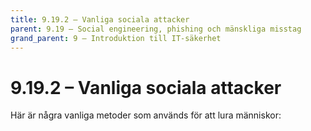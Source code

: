 ```yaml
---
title: 9.19.2 – Vanliga sociala attacker
parent: 9.19 – Social engineering, phishing och mänskliga misstag
grand_parent: 9 – Introduktion till IT-säkerhet
---
```

# 9.19.2 – Vanliga sociala attacker

Här är några vanliga metoder som används för att lura människor:

